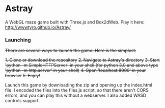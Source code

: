 # Astray

A WebGL maze game built with Three.js and Box2dWeb. Play it here: http://wwwtyro.github.io/Astray/

### Launching

~~There are several ways to launch the game. Here is the simplest:~~

~~1. Clone or download the repository~~
~~2. Navigate to Astray's directory~~
~~3. Start 'python -m SimpleHTTPServer' in your shell (for python 3.0 and above type 'python -m http.server' in your shell)~~
~~4. Open 'localhost:8000' in your browser~~
~~5. Enjoy!~~

Launch this game by downloading the zip and opening up the index.html file. I encoded the files into the files.js script, so that there aren't CORS errors, and you can play this without a webserver. I also added WASD controls support.
